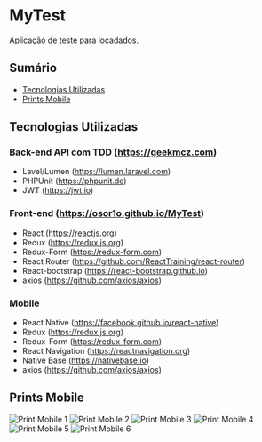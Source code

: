 # MyTest
Aplicação de teste para locadados.

## Sumário
* [Tecnologias Utilizadas](#tecnologias-utilizadas)
* [Prints Mobile](#prints-mobile)

## Tecnologias Utilizadas

### Back-end API com TDD (https://geekmcz.com)
* Lavel/Lumen (https://lumen.laravel.com)
* PHPUnit (https://phpunit.de)
* JWT (https://jwt.io)

### Front-end (https://osor1o.github.io/MyTest)
* React (https://reactjs.org)
* Redux (https://redux.js.org)
* Redux-Form (https://redux-form.com)
* React Router (https://github.com/ReactTraining/react-router)
* React-bootstrap (https://react-bootstrap.github.io)
* axios (https://github.com/axios/axios)

### Mobile
* React Native (https://facebook.github.io/react-native)
* Redux (https://redux.js.org)
* Redux-Form (https://redux-form.com)
* React Navigation (https://reactnavigation.org)
* Native Base (https://nativebase.io)
* axios (https://github.com/axios/axios)

## Prints Mobile
![Print Mobile 1](mobile/src/assets/img/prints/1.jpg)
![Print Mobile 2](mobile/src/assets/img/prints/2.jpg)
![Print Mobile 3](mobile/src/assets/img/prints/3.jpg)
![Print Mobile 4](mobile/src/assets/img/prints/4.jpg)
![Print Mobile 5](mobile/src/assets/img/prints/5.jpg)
![Print Mobile 6](mobile/src/assets/img/prints/6.jpg)
